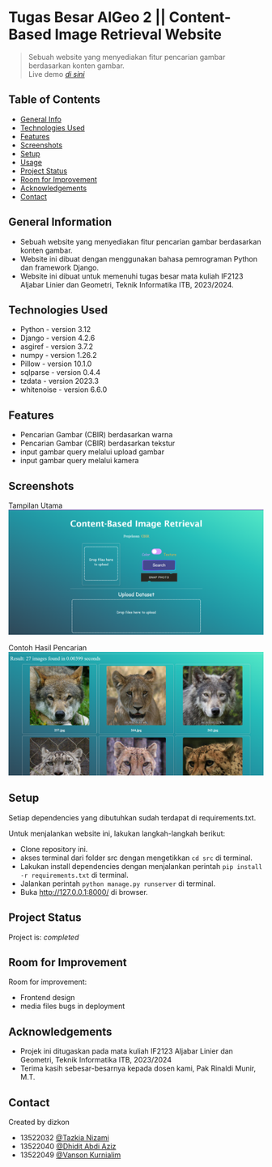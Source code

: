 # Tugas Besar AlGeo 2 || Content-Based Image Retrieval Website

> Sebuah website yang menyediakan fitur pencarian gambar berdasarkan konten gambar.  
> Live demo [_di sini_](https://algeo02-22032.vercel.app/)

## Table of Contents

- [General Info](#general-information)
- [Technologies Used](#technologies-used)
- [Features](#features)
- [Screenshots](#screenshots)
- [Setup](#setup)
- [Usage](#usage)
- [Project Status](#project-status)
- [Room for Improvement](#room-for-improvement)
- [Acknowledgements](#acknowledgements)
- [Contact](#contact)
<!-- * [License](#license) -->

## General Information

- Sebuah website yang menyediakan fitur pencarian gambar berdasarkan konten gambar.
- Website ini dibuat dengan menggunakan bahasa pemrograman Python dan framework Django.
- Website ini dibuat untuk memenuhi tugas besar mata kuliah IF2123 Aljabar Linier dan Geometri, Teknik Informatika ITB, 2023/2024.

## Technologies Used

- Python - version 3.12
- Django - version 4.2.6
- asgiref - version 3.7.2
- numpy - version 1.26.2
- Pillow - version 10.1.0
- sqlparse - version 0.4.4
- tzdata - version 2023.3
- whitenoise - version 6.6.0

## Features

- Pencarian Gambar (CBIR) berdasarkan warna
- Pencarian Gambar (CBIR) berdasarkan tekstur
- input gambar query melalui upload gambar
- input gambar query melalui kamera

## Screenshots

Tampilan Utama
![Main Page](./img/tampilan-utama.png)

Contoh Hasil Pencarian
![Testing](./img/test-result-1.png)

<!-- If you have screenshots you'd like to share, include them here. -->

## Setup

Setiap dependencies yang dibutuhkan sudah terdapat di requirements.txt.

Untuk menjalankan website ini, lakukan langkah-langkah berikut:

- Clone repository ini.
- akses terminal dari folder src dengan mengetikkan `cd src` di terminal.
- Lakukan install dependencies dengan menjalankan perintah `pip install -r requirements.txt` di terminal.
- Jalankan perintah `python manage.py runserver` di terminal.
- Buka http://127.0.0.1:8000/ di browser.

## Project Status

Project is: _completed_

## Room for Improvement

Room for improvement:

- Frontend design
- media files bugs in deployment

## Acknowledgements

- Projek ini ditugaskan pada mata kuliah IF2123 Aljabar Linier dan Geometri, Teknik Informatika ITB, 2023/2024
- Terima kasih sebesar-besarnya kepada dosen kami, Pak Rinaldi Munir, M.T.

## Contact

Created by dizkon

- 13522032 [@Tazkia Nizami](https://github.com/TazakiN)
- 13522040 [@Dhidit Abdi Aziz](https://github.com/dhiabziz)
- 13522049 [@Vanson Kurnialim](https://github.com/VansonK)
